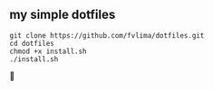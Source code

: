 ## my simple dotfiles

```
git clone https://github.com/fvlima/dotfiles.git  
cd dotfiles  
chmod +x install.sh  
./install.sh  
```

:beer:
